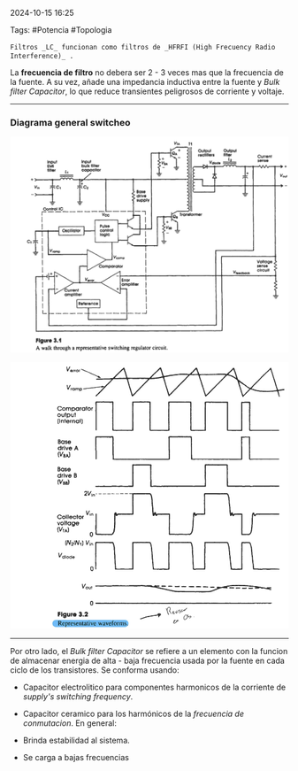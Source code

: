 2024-10-15 16:25

Tags: #Potencia #Topologia 

	Filtros _LC_ funcionan como filtros de _HFRFI (High Frecuency Radio Interference)_ . 

La **frecuencia de filtro** no debera ser 2 - 3 veces mas que la frecuencia de la fuente. A su vez, añade una impedancia inductiva entre la fuente y _Bulk filter Capacitor_, lo que reduce transientes peligrosos de corriente y voltaje.

---
### Diagrama general switcheo

![|400](Imagenes/Generalswitcheo.jpeg)

![|400](Imagenes/OndasGeneralSwitch.jpeg)


---
Por otro lado, el _Bulk filter Capacitor_ se refiere a un elemento con la funcion de almacenar energia de alta - baja frecuencia usada por la fuente en cada ciclo de los transistores. Se conforma usando:

* Capacitor electrolitico para componentes harmonicos de la corriente de _supply's switching frequency_.

* Capacitor ceramico para los harmónicos de la _frecuencia de conmutacion_.
En general:
* Brinda estabilidad al sistema.
* Se carga a bajas frecuencias 

